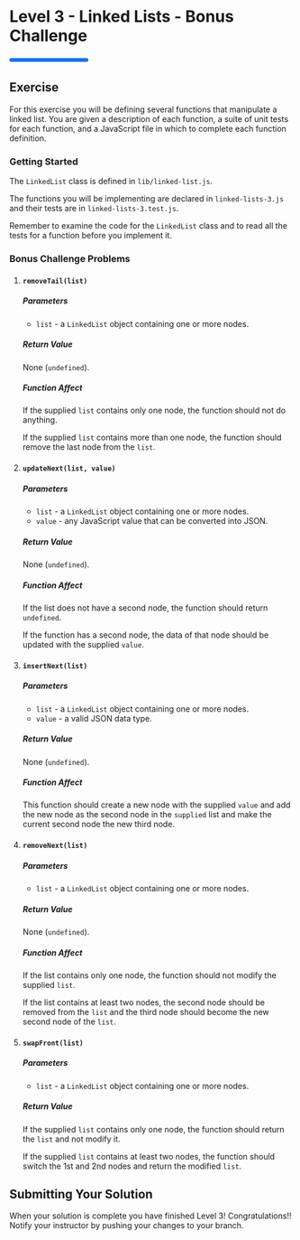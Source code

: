 # Level 3 - Linked Lists - Bonus Challenge

<progress value="9" max="9"></progress>

## Exercise

For this exercise you will be defining several functions that manipulate a linked list. You are given a description of each function, a suite of unit tests for each function, and a JavaScript file in which to complete each function definition.

### Getting Started

The `LinkedList` class is defined in `lib/linked-list.js`.

The functions you will be implementing are declared in `linked-lists-3.js` and their tests are in `linked-lists-3.test.js`.

Remember to examine the code for the `LinkedList` class and to read all the tests for a function before you implement it.

### Bonus Challenge Problems

1. #### `removeTail(list)`

   ##### Parameters

   - `list` - a `LinkedList` object containing one or more nodes.

   ##### Return Value

   None (`undefined`).

   ##### Function Affect

   If the supplied `list` contains only one node, the function should not do anything.

   If the supplied `list` contains more than one node, the function should remove the last node from the `list`.

1. #### `updateNext(list, value)`

   ##### Parameters

   - `list` - a `LinkedList` object containing one or more nodes.
   - `value` - any JavaScript value that can be converted into JSON.

   ##### Return Value

   None (`undefined`).

   ##### Function Affect

   If the list does not have a second node, the function should return `undefined`.

   If the function has a second node, the data of that node should be updated with the supplied `value`.

1. #### `insertNext(list)`

   ##### Parameters

   - `list` - a `LinkedList` object containing one or more nodes.
   - `value` - a valid JSON data type.

   ##### Return Value

   None (`undefined`).

   ##### Function Affect

   This function should create a new node with the supplied `value` and add the new node as the second node in the `supplied` list and make the current second node the new third node.

1. #### `removeNext(list)`

   ##### Parameters

   - `list` - a `LinkedList` object containing one or more nodes.

   ##### Return Value

   None (`undefined`).

   ##### Function Affect

   If the list contains only one node, the function should not modify the supplied `list`.

   If the list contains at least two nodes, the second node should be removed from the `list` and the third node should become the new second node of the `list`.

1. #### `swapFront(list)`

   ##### Parameters

   - `list` - a `LinkedList` object containing one or more nodes.

   ##### Return Value

   If the supplied `list` contains only one node, the function should return the `list` and not modify it.

   If the supplied `list` contains at least two nodes, the function should switch the 1st and 2nd nodes and return the modified `list`.

## Submitting Your Solution

When your solution is complete you have finished Level 3! Congratulations!! Notify your instructor by pushing your changes to your branch.
